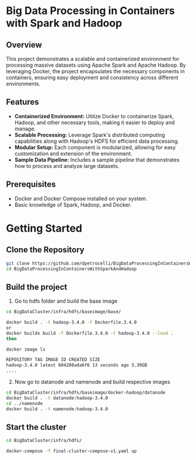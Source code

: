 # Big Data Processing in Containers with Spark and Hadoop

## Overview

This project demonstrates a scalable and containerized environment for processing massive datasets using Apache Spark and Apache Hadoop. By leveraging Docker, the project encapsulates the necessary components in containers, ensuring easy deployment and consistency across different environments.

## Features

- **Containerized Environment:** Utilize Docker to containerize Spark, Hadoop, and other necessary tools, making it easier to deploy and manage.
- **Scalable Processing:** Leverage Spark's distributed computing capabilities along with Hadoop's HDFS for efficient data processing.
- **Modular Setup:** Each component is modularized, allowing for easy customization and extension of the environment.
- **Sample Data Pipeline:** Includes a sample pipeline that demonstrates how to process and analyze large datasets.

## Prerequisites

- Docker and Docker Compose installed on your system.
- Basic knowledge of Spark, Hadoop, and Docker.

# Getting Started

## Clone the Repository

```bash
git clone https://github.com/dpetrocelli/BigDataProcessingInContainersWithSparkAndHadoop.git
cd BigDataProcessingInContainersWithSparkAndHadoop
```

## Build the project

1. Go to hdfs folder and build the base image

```bash
cd BigDataCluster/infra/hdfs/baseimage/base/

docker build . -t hadoop-3.4.0 -f Dockerfile.3.4.0
or
docker buildx build -f Dockerfile.3.4.0 -t hadoop-3.4.0 --load .
then

docker image ls

REPOSITORY TAG IMAGE ID CREATED SIZE
hadoop-3.4.0 latest 604208ada6f6 13 seconds ago 3.39GB
....
```

2. Now go to datanode and namenode and build respective images

```bash
cd BigDataCluster/infra/hdfs/baseimage/docker-hadoop/datanode
docker build . -t datanode:hadoop-3.4.0
cd ../namenode
docker build . -t namenode:hadoop-3.4.0

```

## Start the cluster

```bash
cd BigDataCluster/infra/hdfs/

docker-compose -f final-cluster-compose-v1.yaml up

```
